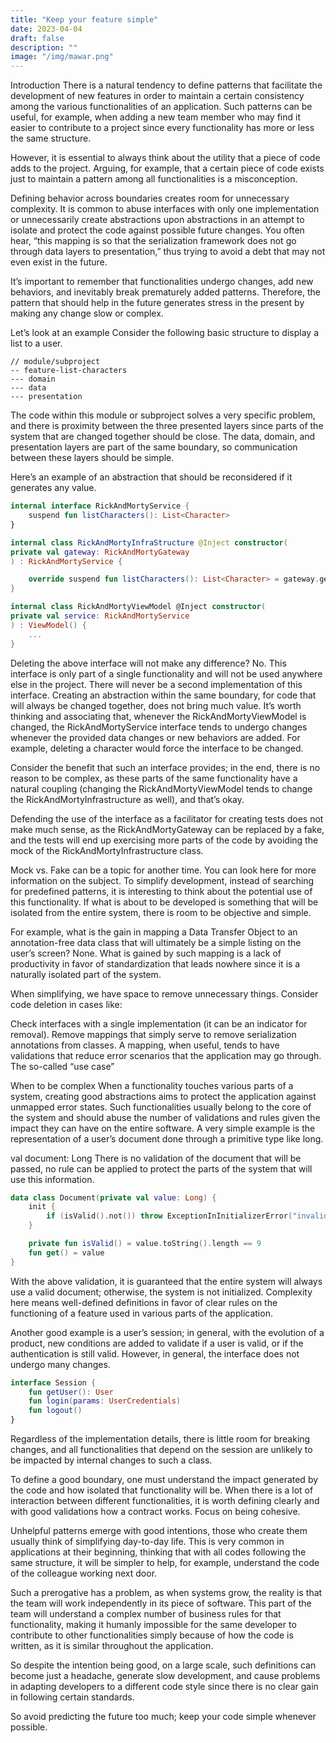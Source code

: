 ```yaml
---
title: "Keep your feature simple"
date: 2023-04-04
draft: false
description: ""
image: "/img/mawar.png"
---
```


Introduction
There is a natural tendency to define patterns that facilitate the development of new features in order to maintain a certain consistency among the various functionalities of an application. Such patterns can be useful, for example, when adding a new team member who may find it easier to contribute to a project since every functionality has more or less the same structure.

However, it is essential to always think about the utility that a piece of code adds to the project. Arguing, for example, that a certain piece of code exists just to maintain a pattern among all functionalities is a misconception.

Defining behavior across boundaries creates room for unnecessary complexity. It is common to abuse interfaces with only one implementation or unnecessarily create abstractions upon abstractions in an attempt to isolate and protect the code against possible future changes. You often hear, “this mapping is so that the serialization framework does not go through data layers to presentation,” thus trying to avoid a debt that may not even exist in the future.

It’s important to remember that functionalities undergo changes, add new behaviors, and inevitably break prematurely added patterns. Therefore, the pattern that should help in the future generates stress in the present by making any change slow or complex.

Let’s look at an example
Consider the following basic structure to display a list to a user.
```
// module/subproject
-- feature-list-characters
--- domain
--- data
--- presentation
```
The code within this module or subproject solves a very specific problem, and there is proximity between the three presented layers since parts of the system that are changed together should be close. The data, domain, and presentation layers are part of the same boundary, so communication between these layers should be simple.

Here’s an example of an abstraction that should be reconsidered if it generates any value.
```kotlin
internal interface RickAndMortyService {
    suspend fun listCharacters(): List<Character>
}

internal class RickAndMortyInfraStructure @Inject constructor(
private val gateway: RickAndMortyGateway
) : RickAndMortyService {

    override suspend fun listCharacters(): List<Character> = gateway.getCharacters().results
}

internal class RickAndMortyViewModel @Inject constructor(
private val service: RickAndMortyService
) : ViewModel() {
    ...
}

```
Deleting the above interface will not make any difference? No. This interface is only part of a single functionality and will not be used anywhere else in the project. There will never be a second implementation of this interface. Creating an abstraction within the same boundary, for code that will always be changed together, does not bring much value. It’s worth thinking and associating that, whenever the RickAndMortyViewModel is changed, the RickAndMortyService interface tends to undergo changes whenever the provided data changes or new behaviors are added. For example, deleting a character would force the interface to be changed.

Consider the benefit that such an interface provides; in the end, there is no reason to be complex, as these parts of the same functionality have a natural coupling (changing the RickAndMortyViewModel tends to change the RickAndMortyInfrastructure as well), and that’s okay.

Defending the use of the interface as a facilitator for creating tests does not make much sense, as the RickAndMortyGateway can be replaced by a fake, and the tests will end up exercising more parts of the code by avoiding the mock of the RickAndMortyInfrastructure class.

Mock vs. Fake can be a topic for another time. You can look here for more information on the subject. To simplify development, instead of searching for predefined patterns, it is interesting to think about the potential use of this functionality. If what is about to be developed is something that will be isolated from the entire system, there is room to be objective and simple.

For example, what is the gain in mapping a Data Transfer Object to an annotation-free data class that will ultimately be a simple listing on the user’s screen? None. What is gained by such mapping is a lack of productivity in favor of standardization that leads nowhere since it is a naturally isolated part of the system.

When simplifying, we have space to remove unnecessary things. Consider code deletion in cases like:

Check interfaces with a single implementation (it can be an indicator for removal). Remove mappings that simply serve to remove serialization annotations from classes. A mapping, when useful, tends to have validations that reduce error scenarios that the application may go through. The so-called “use case”

When to be complex
When a functionality touches various parts of a system, creating good abstractions aims to protect the application against unmapped error states. Such functionalities usually belong to the core of the system and should abuse the number of validations and rules given the impact they can have on the entire software. A very simple example is the representation of a user’s document done through a primitive type like long.

val document: Long
There is no validation of the document that will be passed, no rule can be applied to protect the parts of the system that will use this information.
```kotlin
data class Document(private val value: Long) {
    init {
        if (isValid().not()) throw ExceptionInInitializerError("invalid document")
    }

    private fun isValid() = value.toString().length == 9
    fun get() = value
}
```

With the above validation, it is guaranteed that the entire system will always use a valid document; otherwise, the system is not initialized. Complexity here means well-defined definitions in favor of clear rules on the functioning of a feature used in various parts of the application.

Another good example is a user’s session; in general, with the evolution of a product, new conditions are added to validate if a user is valid, or if the authentication is still valid. However, in general, the interface does not undergo many changes.

```kotlin
interface Session {
    fun getUser(): User
    fun login(params: UserCredentials)
    fun logout()
}
```
Regardless of the implementation details, there is little room for breaking changes, and all functionalities that depend on the session are unlikely to be impacted by internal changes to such a class.

To define a good boundary, one must understand the impact generated by the code and how isolated that functionality will be. When there is a lot of interaction between different functionalities, it is worth defining clearly and with good validations how a contract works. Focus on being cohesive.

Unhelpful patterns emerge with good intentions, those who create them usually think of simplifying day-to-day life. This is very common in applications at their beginning, thinking that with all codes following the same structure, it will be simpler to help, for example, understand the code of the colleague working next door.

Such a prerogative has a problem, as when systems grow, the reality is that the team will work independently in its piece of software. This part of the team will understand a complex number of business rules for that functionality, making it humanly impossible for the same developer to contribute to other functionalities simply because of how the code is written, as it is similar throughout the application.

So despite the intention being good, on a large scale, such definitions can become just a headache, generate slow development, and cause problems in adapting developers to a different code style since there is no clear gain in following certain standards.

So avoid predicting the future too much; keep your code simple whenever possible.